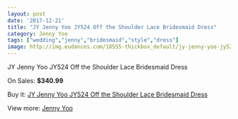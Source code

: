 ```yaml
---
layout: post
date: '2017-12-21'
title: "JY Jenny Yoo JY524 Off the Shoulder Lace Bridesmaid Dress"
category: Jenny Yoo
tags: ["wedding","jenny","bridesmaid","style","dress"]
image: http://img.eudances.com/18555-thickbox_default/jy-jenny-yoo-jy524-off-the-shoulder-lace-bridesmaid-dress.jpg
---
```

JY Jenny Yoo JY524 Off the Shoulder Lace Bridesmaid Dress

On Sales: **$340.99**
<a href="https://www.eudances.com/en/jenny-yoo/5492-jy-jenny-yoo-jy524-off-the-shoulder-lace-bridesmaid-dress.html"><amp-img layout="responsive" width="600" height="600" src="//img.eudances.com/18555-thickbox_default/jy-jenny-yoo-jy524-off-the-shoulder-lace-bridesmaid-dress.jpg" alt="JY Jenny Yoo JY524 Off the Shoulder Lace Bridesmaid Dress 0" /></a>
<a href="https://www.eudances.com/en/jenny-yoo/5492-jy-jenny-yoo-jy524-off-the-shoulder-lace-bridesmaid-dress.html"><amp-img layout="responsive" width="600" height="600" src="//img.eudances.com/18556-thickbox_default/jy-jenny-yoo-jy524-off-the-shoulder-lace-bridesmaid-dress.jpg" alt="JY Jenny Yoo JY524 Off the Shoulder Lace Bridesmaid Dress 1" /></a>

Buy it: [JY Jenny Yoo JY524 Off the Shoulder Lace Bridesmaid Dress](https://www.eudances.com/en/jenny-yoo/5492-jy-jenny-yoo-jy524-off-the-shoulder-lace-bridesmaid-dress.html "JY Jenny Yoo JY524 Off the Shoulder Lace Bridesmaid Dress")

View more: [Jenny Yoo](https://www.eudances.com/en/63-Jenny-Yoo "Jenny Yoo")